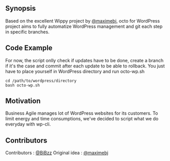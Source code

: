 ## Synopsis

Based on the excellent Wippy project by [@maximebj](https://twitter.com/maximebj), octo for WordPress project aims to fully automatize WordPress management and git each step in specific branches.

## Code Example

For now, the script onlly check if updates have to be done, create a branch if it's the case and commit after each update to be able to rollback. You just have to place yourself in WordPress directory and run octo-wp.sh

```
cd /path/to/wordpress/directory
bash octo-wp.sh
```

## Motivation

Business Agile manages lot of WordPress websites for its customers. To limit energy and time consumptions, we've decided to script what we do everyday with wp-cli.

## Contributors

Contributors : [@BiBzz](https://github.com/BiBzz)
Original idea : [@maximebj](https://twitter.com/maximebj)
